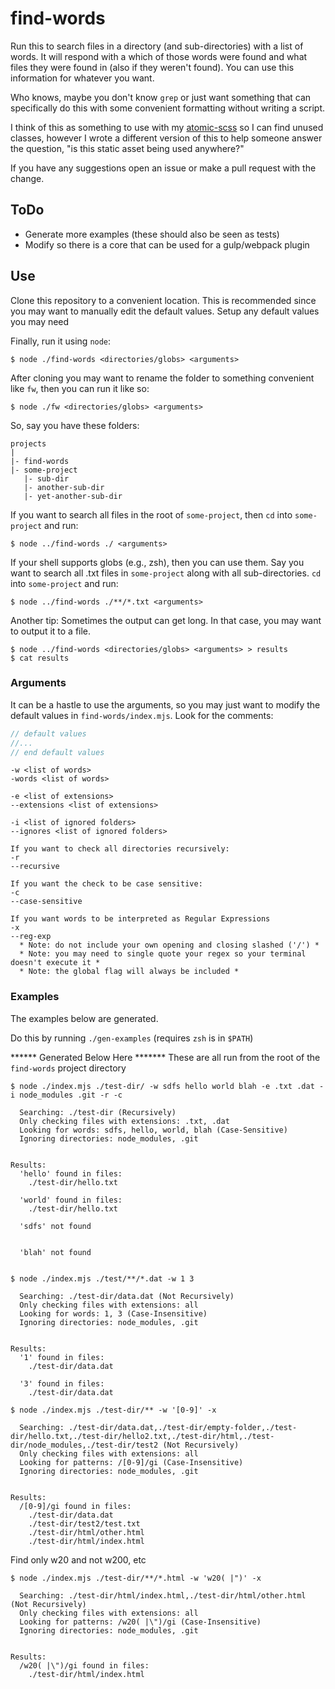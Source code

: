 # find-words

Run this to search files in a directory (and sub-directories) with a list of words. It will respond with a which of those words were found and what files they were found in (also if they weren't found). You can use this information for whatever you want.

Who knows, maybe you don't know `grep` or just want something that can specifically do this with some convenient formatting without writing a script.

I think of this as something to use with my <a href="https://github.com/internetErik/atomic-scss" target="_blank">atomic-scss</a> so I can find unused classes, however I wrote a different version of this to help someone answer the question, "is this static asset being used anywhere?"

If you have any suggestions open an issue or make a pull request with the change.

## ToDo

* Generate more examples (these should also be seen as tests)
* Modify so there is a core that can be used for a gulp/webpack plugin

## Use

Clone this repository to a convenient location. This is recommended since you may want to manually edit the default values. Setup any default values you may need 

Finally, run it using `node`:

```
$ node ./find-words <directories/globs> <arguments>
```

After cloning you may want to rename the folder to something convenient like `fw`, then you can run it like so:

```
$ node ./fw <directories/globs> <arguments>
```

So, say you have these folders:

```
projects
|
|- find-words
|- some-project
   |- sub-dir
   |- another-sub-dir
   |- yet-another-sub-dir
```

If you want to search all files in the root of `some-project`, then `cd` into `some-project` and run:

```
$ node ../find-words ./ <arguments>
```

If your shell supports globs (e.g., zsh), then you can use them. Say you want to search all .txt files in `some-project` along with all sub-directories. `cd` into `some-project` and run:

```
$ node ../find-words ./**/*.txt <arguments>
```

Another tip: Sometimes the output can get long. In that case, you may want to output it to a file.

```
$ node ../find-words <directories/globs> <arguments> > results
$ cat results
```

### Arguments

It can be a hastle to use the arguments, so you may just want to modify the default values in `find-words/index.mjs`. Look for the comments:

```JavaScript
// default values
//...
// end default values
```

```
-w <list of words>
-words <list of words>

-e <list of extensions>
--extensions <list of extensions>

-i <list of ignored folders>
--ignores <list of ignored folders>

If you want to check all directories recursively:
-r
--recursive

If you want the check to be case sensitive:
-c
--case-sensitive

If you want words to be interpreted as Regular Expressions
-x
--reg-exp
  * Note: do not include your own opening and closing slashed ('/') *
  * Note: you may need to single quote your regex so your terminal doesn't execute it *
  * Note: the global flag will always be included *

```

### Examples

The examples below are generated.

Do this by running `./gen-examples` (requires `zsh` is in `$PATH`)

****** Generated Below Here *******
These are all run from the root of the `find-words` project directory
```
$ node ./index.mjs ./test-dir/ -w sdfs hello world blah -e .txt .dat -i node_modules .git -r -c

  Searching: ./test-dir (Recursively)
  Only checking files with extensions: .txt, .dat
  Looking for words: sdfs, hello, world, blah (Case-Sensitive)
  Ignoring directories: node_modules, .git


Results: 
  'hello' found in files:
    ./test-dir/hello.txt
  
  'world' found in files:
    ./test-dir/hello.txt
  
  'sdfs' not found
    
  
  'blah' not found
    

```
```
$ node ./index.mjs ./test/**/*.dat -w 1 3

  Searching: ./test-dir/data.dat (Not Recursively)
  Only checking files with extensions: all
  Looking for words: 1, 3 (Case-Insensitive)
  Ignoring directories: node_modules, .git


Results: 
  '1' found in files:
    ./test-dir/data.dat
  
  '3' found in files:
    ./test-dir/data.dat

```
```
$ node ./index.mjs ./test-dir/** -w '[0-9]' -x

  Searching: ./test-dir/data.dat,./test-dir/empty-folder,./test-dir/hello.txt,./test-dir/hello2.txt,./test-dir/html,./test-dir/node_modules,./test-dir/test2 (Not Recursively)
  Only checking files with extensions: all
  Looking for patterns: /[0-9]/gi (Case-Insensitive)
  Ignoring directories: node_modules, .git


Results: 
  /[0-9]/gi found in files:
    ./test-dir/data.dat
    ./test-dir/test2/test.txt
    ./test-dir/html/other.html
    ./test-dir/html/index.html

```
Find only w20 and not w200, etc
```
$ node ./index.mjs ./test-dir/**/*.html -w 'w20( |")' -x

  Searching: ./test-dir/html/index.html,./test-dir/html/other.html (Not Recursively)
  Only checking files with extensions: all
  Looking for patterns: /w20( |\")/gi (Case-Insensitive)
  Ignoring directories: node_modules, .git


Results: 
  /w20( |\")/gi found in files:
    ./test-dir/html/index.html

```
